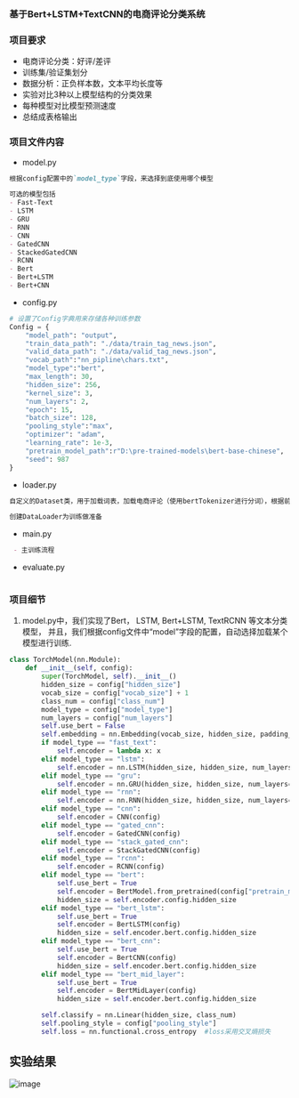 ### 基于Bert+LSTM+TextCNN的电商评论分类系统





### 项目要求
- 电商评论分类：好评/差评
- 训练集/验证集划分
- 数据分析：正负样本数，文本平均长度等
- 实验对比3种以上模型结构的分类效果
- 每种模型对比模型预测速度
- 总结成表格输出

### 项目文件内容
- model.py
```markdown
根据config配置中的`model_type`字段，来选择到底使用哪个模型

可选的模型包括
- Fast-Text
- LSTM
- GRU
- RNN
- CNN
- GatedCNN
- StackedGatedCNN
- RCNN
- Bert
- Bert+LSTM
- Bert+CNN

```

- config.py
```python
# 设置了Config字典用来存储各种训练参数
Config = {
    "model_path": "output",
    "train_data_path": "./data/train_tag_news.json",
    "valid_data_path": "./data/valid_tag_news.json",
    "vocab_path":"nn_pipline\chars.txt",
    "model_type":"bert",
    "max_length": 30,
    "hidden_size": 256,
    "kernel_size": 3,
    "num_layers": 2,
    "epoch": 15,
    "batch_size": 128,
    "pooling_style":"max",
    "optimizer": "adam",
    "learning_rate": 1e-3,
    "pretrain_model_path":r"D:\pre-trained-models\bert-base-chinese",
    "seed": 987
}
```

- loader.py
```markdown
自定义的Dataset类，用于加载词表，加载电商评论（使用bertTokenizer进行分词），根据前面两者来创建训练集

创建DataLoader为训练做准备
```

- main.py
```markdown
 - 主训练流程

```

- evaluate.py
```markdown

```

  
### 项目细节
1. model.py中，我们实现了Bert， LSTM, Bert+LSTM, TextRCNN 等文本分类模型， 并且，我们根据config文件中“model”字段的配置，自动选择加载某个模型进行训练.

```python
class TorchModel(nn.Module):
    def __init__(self, config):
        super(TorchModel, self).__init__()
        hidden_size = config["hidden_size"]
        vocab_size = config["vocab_size"] + 1
        class_num = config["class_num"]
        model_type = config["model_type"]
        num_layers = config["num_layers"]
        self.use_bert = False
        self.embedding = nn.Embedding(vocab_size, hidden_size, padding_idx=0)
        if model_type == "fast_text":
            self.encoder = lambda x: x
        elif model_type == "lstm":
            self.encoder = nn.LSTM(hidden_size, hidden_size, num_layers=num_layers, batch_first=True)
        elif model_type == "gru":
            self.encoder = nn.GRU(hidden_size, hidden_size, num_layers=num_layers, batch_first=True)
        elif model_type == "rnn":
            self.encoder = nn.RNN(hidden_size, hidden_size, num_layers=num_layers, batch_first=True)
        elif model_type == "cnn":
            self.encoder = CNN(config)
        elif model_type == "gated_cnn":
            self.encoder = GatedCNN(config)
        elif model_type == "stack_gated_cnn":
            self.encoder = StackGatedCNN(config)
        elif model_type == "rcnn":
            self.encoder = RCNN(config)
        elif model_type == "bert":
            self.use_bert = True
            self.encoder = BertModel.from_pretrained(config["pretrain_model_path"], return_dict=False)
            hidden_size = self.encoder.config.hidden_size
        elif model_type == "bert_lstm":
            self.use_bert = True
            self.encoder = BertLSTM(config)
            hidden_size = self.encoder.bert.config.hidden_size
        elif model_type == "bert_cnn":
            self.use_bert = True
            self.encoder = BertCNN(config)
            hidden_size = self.encoder.bert.config.hidden_size
        elif model_type == "bert_mid_layer":
            self.use_bert = True
            self.encoder = BertMidLayer(config)
            hidden_size = self.encoder.bert.config.hidden_size

        self.classify = nn.Linear(hidden_size, class_num)
        self.pooling_style = config["pooling_style"]
        self.loss = nn.functional.cross_entropy  #loss采用交叉熵损失

```






## 实验结果
![image](https://github.com/user-attachments/assets/6c68f3a4-d611-4c30-8ae7-9df94524fd29)




